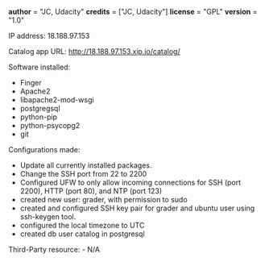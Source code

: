 
__author__ = "JC, Udacity" 
__credits__ = ["JC, Udacity"] 
__license__ = "GPL" 
__version__ = "1.0" 

IP address: 18.188.97.153 

Catalog app URL: http://18.188.97.153.xip.io/catalog/ 

Software installed: 
- Finger 
- Apache2 
- libapache2-mod-wsgi 
- postgregsql 
- python-pip 
- python-psycopg2 
- git 

Configurations made: 
- Update all currently installed packages. 
- Change the SSH port from 22 to 2200 
- Configured UFW to only allow incoming connections for SSH (port 2200), HTTP (port 80), and NTP (port 123) 
- created new user: grader, with permission to sudo 
- created and configured SSH key pair for grader and ubuntu user using ssh-keygen tool. 
- configured the local timezone to UTC 
- created db user catalog in postgresql 

Third-Party resource: - N/A
